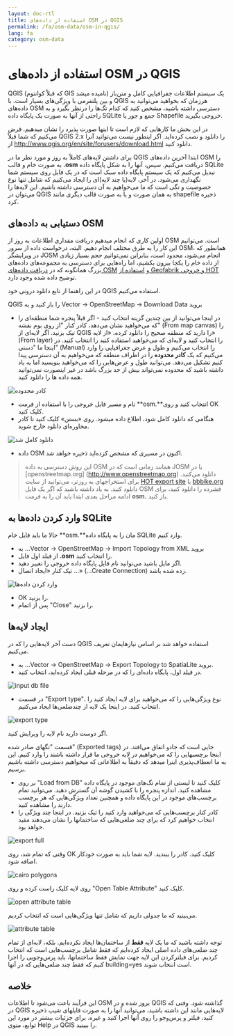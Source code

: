 ```yaml
---
layout: doc-rtl
title: استفاده از داده‌های OSM در QGIS
permalink: /fa/osm-data/osm-in-qgis/
lang: fa
category: osm-data
---
```


استفاده از داده‌های OSM در QGIS
=================


QGIS (که قبلاْ کوانتوم GIS نامیده میشد) یک سیستم اطلاعات جفرافیایی کامل  و متن‌باز و بین پلتفرمی با ویژگی‌های بسیار است. با QGIS هرزمان که بخواهید می‌توانید به داده‌های OSM دسترسی داشته باشید، مشخص کنید که کدام تگ‌ها را درنظر بگیرد و به راحتی از آنها به صورت یک پایگاه داده SQLite جمع و جور یا Shapefile خروجی بگیرید.  

در این بخش ما کارهایی که لازم است تا اینها صورت پذیرد را نشان میدهیم. فرض می‌کنیم که شما قبلاً QGIS 2.x را دانلود و نصب کرده‌اید. اگر اینطور نیست می‌توانید آنرا از <http://www.qgis.org/en/site/forusers/download.html> دانلود کنید.  

برای داشتن لایه‌های کاملاً به روز و مورد نظر ما در QGIS ابتدا آخرین داده‌های OSM را به صورت خام و قالب **.osm** دریافت می‌کنیم. سپس، آنها را به شکل پایگاه داده SQLite نبدیل می‌کنیم که یک سیستم پایگاه داده سبک است که در یک فایل روی سیستم شما نگهداری می‌شود. در آخر، لایه‌(یا چند لایه)ای را ایجاد می‌کنیم که شامل تنها نوع خصوصیت و تگی است که ما می‌خواهیم به آن دسترسی داشته باشیم. این لایه‌ها را می‌توان در QGIS به همان صورت و یا به صورت قالب دیگری مانند shapefile ذخیره کرد.  

دستیابی به داده‌های OSM
---------------------------

اولین کاری که انجام میدهیم دریافت مقداری اطلاعات به روز از OSM است. می‌توانیم این کار را به طرق مختلف انجام دهیم. البته، درخواست داده از سرور OSM، همانطور که در ویرایشگر JOSM انجام می‌شود، محدود است، بنابراین نمی‌توانیم حجم بسیار زیادی از داده خام را یکجا بیرون بکشیم، اما راه‌هایی برای دسترسی به مجموعه‌های داده‌های بزرگ 
همانگونه که در [دریافت داده‌های OSM](/fa/osm-data/getting-data) و [استفاده از Geofabrik و خروجی HOT](/fa/osm-data/geofabrik-and-hot-export) توضیح داده شده وجود دارد.  

در این راهنما از تابع دانلود درونی خود QGIS استفاده می‌کنیم.  

QGIS را باز کنید و به Vector -> OpenStreetMap -> Download Data بروید  
- در اینجا می‌توانید از بین چندین گزینه انتخاب کنید - اگر قبلاْ پنجره شما منطقه‌ای را که می‌خواهید نشان می‌دهد، کادر کنار "از روی بوم نقشه" (From map canvas) را تیک بزنید. اگر لایه‌ای از QGIS را دارید که منطقه صحیح را دانلود کرده، «از لایه» (From layer) را انتخاب کنید و لایه‌ای که می‌خواهید استفاده کنید را انتخاب کنید. در اینجا ما "دستی" (Manual) را انتخاب می‌کنیم و طول و عرض جغرافیایی را وارد می‌کنیم که یک **کادر محدوده** را در اطراف منطقه که می‌خواهیم به آن دسترسی پیدا کنیم	 تشکیل می‌دهد. می‌توانید طول و عرض‌هایی را که می‌خواهید بنویسید اما به یاد داشته باشید که محدوده نمی‌تواند بیش از حد بزرگ باشد در غیر اینصورت نمی‌توانید همه داده ها را دانلود کنید.  

![کادر محدوده][bounding box]

- نام و مسیر فایل خروجی را با استفاده از فرمت **osm.**انتخاب کنید و روی OK کلیک کنید.  
- هنگامی که دانلود کامل شود، اطلاع داده میشود. روی «بستن» کلیک کنید تا کادر محاوره‌ای دانلود خارج شوید.  

![دانلود کامل شد][download complete]

- داده OSM اکنون در مسیری که مشخص کزده‌اید ذخیره خواهد شد.  

> این روش دسترسی به داده OSM همانند زمانی است که در JOSM یا در [openstreetmap.org] (http://www.openstreetmap.org) دانلود می‌کنید. برای استخراجهای به روزتر، می‌توانید از سایت [HOT export site](http://export.hotosm.org) یا [bbbike.org](http://extract.bbbike.org/) دانلود کنید. به یاد داشته باشید که اگر یک فایل OSM فشرده را دانلود کنید، برای ادامه مراحل بعدی ابتدا باید آن را به فرمت **osm.** باز کنید.  


وارد کردن داده‌ها به SQLite
---------------------------

حالا ما باید فایل خام **osm.**مان را به پایگاه داده SQLite وارد کنیم.  

- به ...Vector -> OpenStreetMap -> Import Topology from XML بروید  
- از فبلد اول فایل **.osm** را انتخاب کنید.  
- اگر مایل باشید می‌توانید نام فایل پایگاه داده خروجی را تغییر دهید.  
- تیک کنار «ایجاد اتصال ...» (...Create Connection) زده شده باشد.  

![وارد کردن داده‌ها][import dialog]  

- OK را بزنید.  
- پس از اتمام "Close" را بزنید.  


ایجاد لایه‌ها
--------------

دست آخر لایه‌هایی را که در QGIS استفاده خواهد شد بر اساس نیازهایمان تعریف می‌کنیم.  

- به ...Vector -> OpenStreetMap -> Export Topology to SpatiaLite بروید.  
- در فیلد اول، پایگاه داده‌ای را که در مرحله قبلی ایجاد کرده‌اید، انتخاب کنید.  

![input db file][]  

- در قسمت "Export type"، نوع ویژگی‌هایی را که می‌خواهید برای لایه ایجاد کنید را انتخاب کنید. در اینجا یک لایه از چندضلعی‌ها ایجاد می‌کنیم.  

![export type][]  

اگر دوست دارید نام لایه را ویرایش کنید.  

قسمت "تگهای صادر شده" (Exported tags) جایی است که جادو اتفاق می‌افتد. در اینجا برچسبهایی را که می‌خواهیم در لایه خروجی ما قرار داشته باشند را وارد کنیم. این به ما انعطاف‌پذیری اینرا میدهد که دقیقاْ به اطلاعاتی که میخواهیم دسترسی داشته باشیم برسیم.  

- بر روی "Load from DB" کلیک کنید تا لیستی از تمام تگ‌های موجود در پایگاه داده مشاهده کنید. اندازه پنجره را با کشیدن گوشه آن گسترش دهید. می‌توانید تمام برچسب‌های موجود در این پایگاه داده و همچنین تعداد ویژگی‌هایی که هر برچسب دارند را مشاهده کنید.  
- کادر کنار برچسب‌هایی که می‌خواهید وارد کنید را تیک بزنید. در اینجا چند ویژگی را انتخاب خواهیم کرد که برای چند ضلعی‌هایی که ساختمانها را نشان می‌دهند مفید خواهد بود.  

![export full][]  

وقتی که تمام شد، روی OK کلیک کنید. کادر را ببندید. لایه شما باید به صورت خودکار اضافه شود.  

![cairo polygons][]  

روی لایه کلیک راست کرده و روی "Open Table Attribute" کلیک کنید.  

![open attribute table][]  

می‌بینید که ما جدولی داریم که شامل تنها ویژگی‌هایی است که انتخاب کردیم.  

![attribute table][]  

توجه داشته باشید که ما یک لایه **فقط** از ساختمان‌ها ایجاد نکرده‌ایم. بلکه، لایه‌ای از  تمام چند ضلعی‌های داده اصلی ایجاد کرده‌ایم که فقط شامل برچسب‌هایی است که انتخاب کردیم. برای فیلترکردن این لایه جهت نمایش فقط ساختمانها، باید پرس‌وجویی را اجرا کنیم که فقط چند ضلعی‌هایی که در آنها building=yes است انتخاب شوند.


خلاصه
-------

این فرآیند باعث می‌شود تا اطلاعات OSM بروز شده و در QGIS گذاشته شود. وفتی که در QGIS لایه‌هایی مانند این داشته باشید، می‌توانید آنها را به صورت فایلهای شیپ ذخیره کنید، فیلتر و پرس‌وجو را روی آنها اجرا کنید و غیره. برای جزئیات بیشتر در مورد این توابع، منوی Help در QGIS را ببینید.  


[bounding box]: /images/osm-data/bounding_box.png
[download complete]: /images/osm-data/download_complete.png
[import dialog]: /images/osm-data/import_dialog.png
[input db file]: /images/osm-data/input_db_file.png
[export type]: /images/osm-data/export_type.png
[export full]: /images/osm-data/export_full.png
[cairo polygons]: /images/osm-data/cairo_polygons.png
[open attribute table]: /images/osm-data/open_attribute_table.png
[attribute table]: /images/osm-data/attribute_table.png
